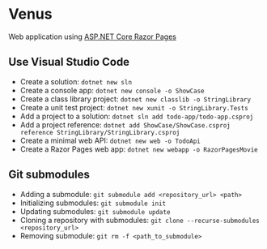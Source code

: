 # Venus

Web application using [ASP.NET Core Razor Pages](https://learn.microsoft.com/en-us/aspnet/core/tutorials/razor-pages/razor-pages-start)

## Use Visual Studio Code

* Create a solution: `dotnet new sln`
* Create a console app: `dotnet new console -o ShowCase`
* Create a class library project: `dotnet new classlib -o StringLibrary`
* Create a unit test project: `dotnet new xunit -o StringLibrary.Tests`
* Add a project to a solution: `dotnet sln add todo-app/todo-app.csproj`
* Add a project reference: `dotnet add ShowCase/ShowCase.csproj reference StringLibrary/StringLibrary.csproj`
* Create a minimal web API: `dotnet new web -o TodoApi`
* Create a Razor Pages web app: `dotnet new webapp -o RazorPagesMovie`

## Git submodules

- Adding a submodule: `git submodule add <repository_url> <path>`
- Initializing submodules: `git submodule init`
- Updating submodules: `git submodule update`
- Cloning a repository with submodules: `git clone --recurse-submodules <repository_url>`
- Removing submodule: `git rm -f <path_to_submodule>`